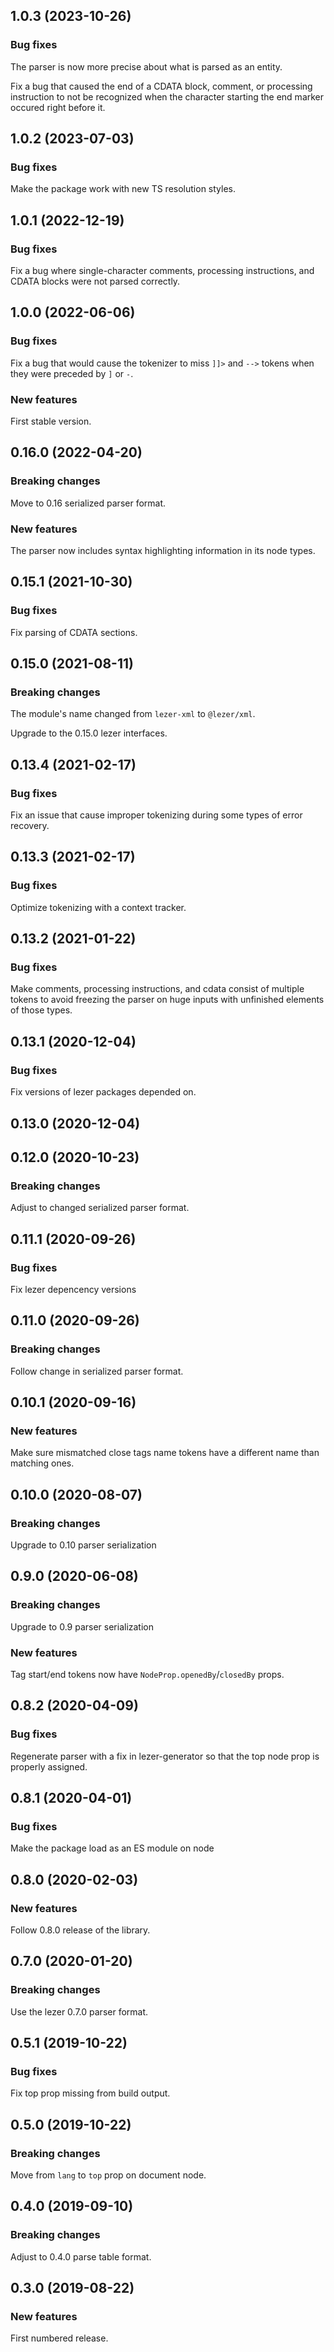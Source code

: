 ## 1.0.3 (2023-10-26)

### Bug fixes

The parser is now more precise about what is parsed as an entity.

Fix a bug that caused the end of a CDATA block, comment, or processing instruction to not be recognized when the character starting the end marker occured right before it.

## 1.0.2 (2023-07-03)

### Bug fixes

Make the package work with new TS resolution styles.

## 1.0.1 (2022-12-19)

### Bug fixes

Fix a bug where single-character comments, processing instructions, and CDATA blocks were not parsed correctly.

## 1.0.0 (2022-06-06)

### Bug fixes

Fix a bug that would cause the tokenizer to miss `]]>` and `-->` tokens when they were preceded by `]` or `-`.

### New features

First stable version.

## 0.16.0 (2022-04-20)

### Breaking changes

Move to 0.16 serialized parser format.

### New features

The parser now includes syntax highlighting information in its node types.

## 0.15.1 (2021-10-30)

### Bug fixes

Fix parsing of CDATA sections.

## 0.15.0 (2021-08-11)

### Breaking changes

The module's name changed from `lezer-xml` to `@lezer/xml`.

Upgrade to the 0.15.0 lezer interfaces.

## 0.13.4 (2021-02-17)

### Bug fixes

Fix an issue that cause improper tokenizing during some types of error recovery.

## 0.13.3 (2021-02-17)

### Bug fixes

Optimize tokenizing with a context tracker.

## 0.13.2 (2021-01-22)

### Bug fixes

Make comments, processing instructions, and cdata consist of multiple tokens to avoid freezing the parser on huge inputs with unfinished elements of those types.

## 0.13.1 (2020-12-04)

### Bug fixes

Fix versions of lezer packages depended on.

## 0.13.0 (2020-12-04)

## 0.12.0 (2020-10-23)

### Breaking changes

Adjust to changed serialized parser format.

## 0.11.1 (2020-09-26)

### Bug fixes

Fix lezer depencency versions

## 0.11.0 (2020-09-26)

### Breaking changes

Follow change in serialized parser format.

## 0.10.1 (2020-09-16)

### New features

Make sure mismatched close tags name tokens have a different name than matching ones.

## 0.10.0 (2020-08-07)

### Breaking changes

Upgrade to 0.10 parser serialization

## 0.9.0 (2020-06-08)

### Breaking changes

Upgrade to 0.9 parser serialization

### New features

Tag start/end tokens now have `NodeProp.openedBy`/`closedBy` props.

## 0.8.2 (2020-04-09)

### Bug fixes

Regenerate parser with a fix in lezer-generator so that the top node prop is properly assigned.

## 0.8.1 (2020-04-01)

### Bug fixes

Make the package load as an ES module on node

## 0.8.0 (2020-02-03)

### New features

Follow 0.8.0 release of the library.

## 0.7.0 (2020-01-20)

### Breaking changes

Use the lezer 0.7.0 parser format.

## 0.5.1 (2019-10-22)

### Bug fixes

Fix top prop missing from build output.

## 0.5.0 (2019-10-22)

### Breaking changes

Move from `lang` to `top` prop on document node.

## 0.4.0 (2019-09-10)

### Breaking changes

Adjust to 0.4.0 parse table format.

## 0.3.0 (2019-08-22)

### New features

First numbered release.
